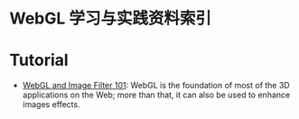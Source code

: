 # WebGL 学习与实践资料索引

# Tutorial

- [WebGL and Image Filter 101](https://parg.co/UvE): WebGL is the foundation of most of the 3D applications on the Web; more than that, it can also be used to enhance images effects.
